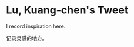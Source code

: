# Lu, Kuang-chen's Tweet

I record inspiration here.

记录灵感的地方。

<style>
  body > article {
       border: 1px solid black;
       padding: 0 1em;
  }
  body > article:not(:first-of-type) {
       margin-top: 1em;
  }
</style>